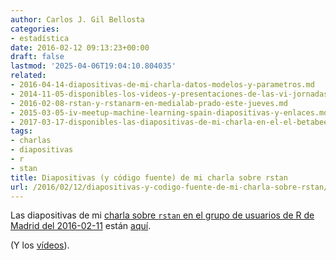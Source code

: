 ```yaml
---
author: Carlos J. Gil Bellosta
categories:
- estadística
date: 2016-02-12 09:13:23+00:00
draft: false
lastmod: '2025-04-06T19:04:10.804035'
related:
- 2016-04-14-diapositivas-de-mi-charla-datos-modelos-y-parametros.md
- 2014-11-05-disponibles-los-videos-y-presentaciones-de-las-vi-jornadas-de-usuarios-de-r.md
- 2016-02-08-rstan-y-rstanarm-en-medialab-prado-este-jueves.md
- 2015-03-05-iv-meetup-machine-learning-spain-diapositivas-y-enlaces.md
- 2017-03-17-disponibles-las-diapositivas-de-mi-charla-en-el-el-betabeers-madrid-especial-opendata.md
tags:
- charlas
- diapositivas
- r
- stan
title: Diapositivas (y código fuente) de mi charla sobre rstan
url: /2016/02/12/diapositivas-y-codigo-fuente-de-mi-charla-sobre-rstan/
---
```


Las diapositivas de mi [charla sobre `rstan` en el grupo de usuarios de R de Madrid del 2016-02-11](https://datanalytics.com/2016/02/08/rstan-y-rstanarm-en-medialab-prado-este-jueves/) están [aquí](/uploads/charla_grupo_usuarios_r_madrid_20160211.zip).

(Y los [vídeos](http://madrid.r-es.org/32-jueves-11-de-enero-2016/)).